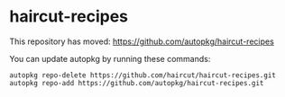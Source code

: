 # haircut-recipes

This repository has moved:
https://github.com/autopkg/haircut-recipes

You can update autopkg by running these commands:
```
autopkg repo-delete https://github.com/haircut/haircut-recipes.git
autopkg repo-add https://github.com/autopkg/haircut-recipes.git
```